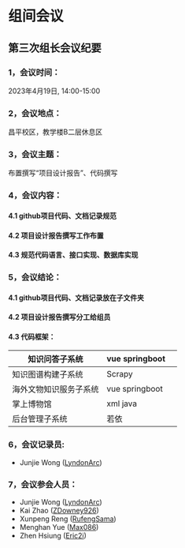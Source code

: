 # 组间会议

## 第三次组长会议纪要



### 1，会议时间：

2023年4月19日, 14:00-15:00

### 2，会议地点：

昌平校区，教学楼B二层休息区

### 3，会议主题：

布置撰写“项目设计报告”、代码撰写

### 4，会议内容：

#### 	4.1 github项目代码、文档记录规范

#### 	4.2 项目设计报告撰写工作布置

#### 	4.3 规范代码语言、接口实现、数据库实现	

### 5，会议结论：

#### 	4.1 github项目代码、文档记录放在子文件夹

#### 	4.2 项目设计报告撰写分工给组员

#### 	4.3 代码框架：

| 知识问答子系统         | vue springboot |      |
| ---------------------- | -------------- | ---- |
| 知识图谱构建子系统     | Scrapy         |      |
| 海外文物知识服务子系统 | vue springboot |      |
| 掌上博物馆             | xml java       |      |
| 后台管理子系统         | 若依           |      |

### 6，会议记录员:

- Junjie Wong ([LyndonArc](https://github.com/LyndonArc))

### 7，会议参会人员：

- Junjie Wong ([LyndonArc](https://github.com/LyndonArc))
- Kai Zhao ([ZDowney926](https://github.com/ZDowney926))
- Xunpeng Reng ([RufengSama](https://github.com/RufengSama))
- Menghan Yue ([Max086](https://github.com/Max086))
- Zhen Hsiung ([Eric2i](https://github.com/Eric2i))
